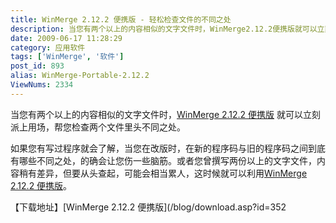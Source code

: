 ```yaml
---
title: WinMerge 2.12.2 便携版 - 轻松检查文件的不同之处
description: 当您有两个以上的内容相似的文字文件时，WinMerge2.12.2便携版就可以立刻派上用场，帮您检查两个文件里头不同之处。如果您有写过程序就会了解，当您在改版时，在新的程序码与旧的程序码之间到底有哪些不同之处，的确会让您伤一些脑筋。或者您曾撰写两份以上的文字文件，内容稍有差异，但要从头查起，可能会相当累人，这时候就可以利用WinMerge2.12.2便携版。
date: 2009-06-17 11:28:29
category: 应用软件
tags: ['WinMerge', '软件']
post_id: 893
alias: WinMerge-Portable-2.12.2
ViewNums: 2334
---
```


当您有两个以上的内容相似的文字文件时，[WinMerge 2.12.2 便携版](/blog/winmerge-portable-2122) 就可以立刻派上用场，帮您检查两个文件里头不同之处。

如果您有写过程序就会了解，当您在改版时，在新的程序码与旧的程序码之间到底有哪些不同之处，的确会让您伤一些脑筋。或者您曾撰写两份以上的文字文件，内容稍有差异，但要从头查起，可能会相当累人，这时候就可以利用[WinMerge 2.12.2 便携版](/blog/winmerge-portable-2122)。

【下载地址】[WinMerge 2.12.2 便携版](/blog/download.asp?id=352

